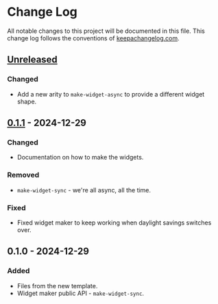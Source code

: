 # Change Log
All notable changes to this project will be documented in this file. This change log follows the conventions of [keepachangelog.com](http://keepachangelog.com/).

## [Unreleased]
### Changed
- Add a new arity to `make-widget-async` to provide a different widget shape.

## [0.1.1] - 2024-12-29
### Changed
- Documentation on how to make the widgets.

### Removed
- `make-widget-sync` - we're all async, all the time.

### Fixed
- Fixed widget maker to keep working when daylight savings switches over.

## 0.1.0 - 2024-12-29
### Added
- Files from the new template.
- Widget maker public API - `make-widget-sync`.

[Unreleased]: https://sourcehost.site/your-name/praticando-clojure/compare/0.1.1...HEAD
[0.1.1]: https://sourcehost.site/your-name/praticando-clojure/compare/0.1.0...0.1.1
